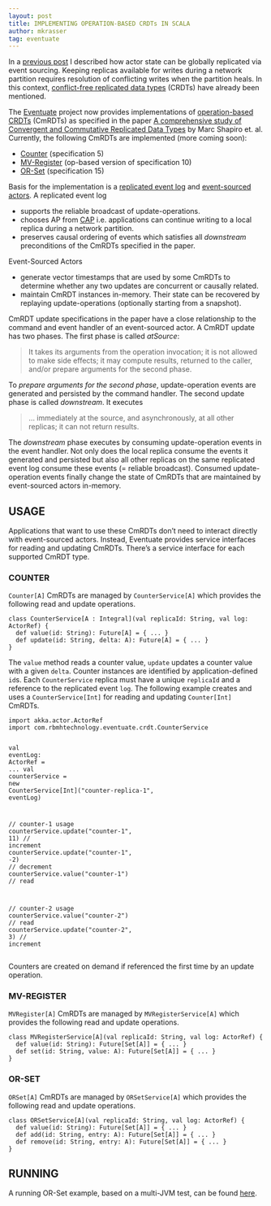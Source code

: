 ```yaml
---
layout: post
title: IMPLEMENTING OPERATION-BASED CRDTs IN SCALA
author: mkrasser
tag: eventuate
---
```


In a <a href="http://rbmhtechnology.github.io/Event%20Sourcing%20at%20Global%20Scale/">previous post</a> I described how actor state can be globally replicated via event sourcing. Keeping replicas available for writes during a network partition requires resolution of conflicting writes when the partition heals. In this context, <a href="http://en.wikipedia.org/wiki/Conflict-free_replicated_data_type">conflict-free replicated data types</a> (CRDTs) have already been mentioned.

The <a href="https://github.com/RBMHTechnology/eventuate">Eventuate</a> project now provides implementations of <a href="http://rbmhtechnology.github.io/eventuate/user-guide.html#commutative-replicated-data-types">operation-based CRDTs</a> (CmRDTs) as specified in the paper <a href="http://hal.upmc.fr/docs/00/55/55/88/PDF/techreport.pdf">A comprehensive study of Convergent and Commutative Replicated Data Types</a> by Marc Shapiro et. al. Currently, the following CmRDTs are implemented (more coming soon):

<ul>
  <li><a href="https://github.com/RBMHTechnology/eventuate/blob/blog-crdt-code/src/main/scala/com/rbmhtechnology/eventuate/crdt/Counter.scala">Counter</a> (specification 5)</li>
  <li><a href="https://github.com/RBMHTechnology/eventuate/blob/blog-crdt-code/src/main/scala/com/rbmhtechnology/eventuate/crdt/MVRegister.scala">MV-Register</a> (op-based version of specification 10) </li>
  <li><a href="https://github.com/RBMHTechnology/eventuate/blob/blog-crdt-code/src/main/scala/com/rbmhtechnology/eventuate/crdt/ORSet.scala">OR-Set</a> (specification 15)</li>
</ul>

Basis for the implementation is a <a href="http://rbmhtechnology.github.io/eventuate/architecture.html#event-logs">replicated event log</a> and <a href="http://rbmhtechnology.github.io/eventuate/architecture.html#event-sourced-actors">event-sourced actors</a>. A replicated event log

<ul>
  <li>supports the reliable broadcast of update-operations.</li>
  <li>chooses AP from <a href="http://en.wikipedia.org/wiki/CAP_theorem">CAP</a> i.e. applications can continue writing to a local replica during a network partition.</li>
  <li>preserves causal ordering of events which satisfies all <em>downstream</em> preconditions of the CmRDTs specified in the paper.</li>
</ul>

Event-Sourced Actors

<ul>
  <li>generate vector timestamps that are used by some CmRDTs to determine whether any two updates are concurrent or causally related.</li>
  <li>maintain CmRDT instances in-memory. Their state can be recovered by replaying update-operations (optionally starting from a snapshot).</li>
</ul>

CmRDT update specifications in the paper have a close relationship to the command and event handler of an event-sourced actor. A CmRDT update has two phases. The first phase is called <em>atSource</em>: 

> It takes its arguments from the operation invocation; it is not allowed to make side effects; it may compute results, returned to the caller, and/or prepare arguments for the second phase.

To <em>prepare arguments for the second phase</em>, update-operation events are generated and persisted by the command handler. The second update phase is called <em>downstream</em>. It executes

<blockquote>
  … immediately at the source, and asynchronously, at all other replicas; it can not return results.
</blockquote>

The <em>downstream</em> phase executes by consuming update-operation events in the event handler. Not only does the local replica consume the events it generated and persisted but also all other replicas on the same replicated event log consume these events (= reliable broadcast). Consumed update-operation events finally change the state of CmRDTs that are maintained by event-sourced actors in-memory.

<h2>USAGE</h2>

Applications that want to use these CmRDTs don’t need to interact directly with event-sourced actors. Instead, Eventuate provides service interfaces for reading and updating CmRDTs. There’s a service interface for each supported CmRDT type.

<h3>COUNTER</h3>

<code>Counter[A]</code> CmRDTs are managed by <code>CounterService[A]</code> which provides the following read and update operations.

<div class="highlight"><pre><code class="language-scala" data-lang="scala"><span class="k">class</span> <span class="nc">CounterService</span><span class="o">[</span><span class="kt">A</span> <span class="kt">:</span> <span class="kt">Integral</span><span class="o">](</span><span class="k">val</span> <span class="n">replicaId</span><span class="k">:</span> <span class="kt">String</span><span class="o">,</span> <span class="k">val</span> <span class="n">log</span><span class="k">:</span> <span class="kt">ActorRef</span><span class="o">)</span> <span class="o">{</span>
  <span class="k">def</span> <span class="n">value</span><span class="o">(</span><span class="n">id</span><span class="k">:</span> <span class="kt">String</span><span class="o">)</span><span class="k">:</span> <span class="kt">Future</span><span class="o">[</span><span class="kt">A</span><span class="o">]</span> <span class="k">=</span> <span class="o">{</span> <span class="o">...</span> <span class="o">}</span>
  <span class="k">def</span> <span class="n">update</span><span class="o">(</span><span class="n">id</span><span class="k">:</span> <span class="kt">String</span><span class="o">,</span> <span class="n">delta</span><span class="k">:</span> <span class="kt">A</span><span class="o">)</span><span class="k">:</span> <span class="kt">Future</span><span class="o">[</span><span class="kt">A</span><span class="o">]</span> <span class="k">=</span> <span class="o">{</span> <span class="o">...</span> <span class="o">}</span>
<span class="o">}</span></code></pre></div>

The <code>value</code> method reads a counter value, <code>update</code> updates a counter value with a given <code>delta</code>. Counter instances are identified by application-defined <code>id</code>s. Each <code>CounterService</code> replica must have a unique <code>replicaId</code> and a reference to the replicated event <code>log</code>. The following example creates and uses a <code>CounterService[Int]</code> for reading and updating <code>Counter[Int]</code> CmRDTs.

<div class="highlight"><pre><code class="language-scala" data-lang="scala"><span class="k">import</span> <span class="nn">akka.actor.ActorRef</span>
<span class="k">import</span> <span class="nn">com.rbmhtechnology.eventuate.crdt.CounterService</span>

<span class="k">val</span> <span class="n">eventLog</span><span class="k">:</span> <span class="kt">ActorRef</span> <span class="o">=</span> <span class="o">...</span>
<span class="k">val</span> <span class="n">counterService</span> <span class="k">=</span> <span class="k">new</span> <span class="nc">CounterService</span><span class="o">[</span><span class="kt">Int</span><span class="o">](</span><span class="s">&quot;counter-replica-1&quot;</span><span class="o">,</span> <span class="n">eventLog</span><span class="o">)</span>

<span class="c1">// counter-1 usage</span>
<span class="n">counterService</span><span class="o">.</span><span class="n">update</span><span class="o">(</span><span class="s">&quot;counter-1&quot;</span><span class="o">,</span> <span class="mi">11</span><span class="o">)</span> <span class="c1">// increment</span>
<span class="n">counterService</span><span class="o">.</span><span class="n">update</span><span class="o">(</span><span class="s">&quot;counter-1&quot;</span><span class="o">,</span> <span class="o">-</span><span class="mi">2</span><span class="o">)</span> <span class="c1">// decrement</span>
<span class="n">counterService</span><span class="o">.</span><span class="n">value</span><span class="o">(</span><span class="s">&quot;counter-1&quot;</span><span class="o">)</span>      <span class="c1">// read</span>

<span class="c1">// counter-2 usage</span>
<span class="n">counterService</span><span class="o">.</span><span class="n">value</span><span class="o">(</span><span class="s">&quot;counter-2&quot;</span><span class="o">)</span>     <span class="c1">// read</span>
<span class="n">counterService</span><span class="o">.</span><span class="n">update</span><span class="o">(</span><span class="s">&quot;counter-2&quot;</span><span class="o">,</span> <span class="mi">3</span><span class="o">)</span> <span class="c1">// increment</span></code></pre></div>

Counters are created on demand if referenced the first time by an update operation.

<h3>MV-REGISTER</h3>

<code>MVRegister[A]</code> CmRDTs are managed by <code>MVRegisterService[A]</code> which provides the following read and update operations.

<div class="highlight"><pre><code class="language-scala" data-lang="scala"><span class="k">class</span> <span class="nc">MVRegisterService</span><span class="o">[</span><span class="kt">A</span><span class="o">](</span><span class="k">val</span> <span class="n">replicaId</span><span class="k">:</span> <span class="kt">String</span><span class="o">,</span> <span class="k">val</span> <span class="n">log</span><span class="k">:</span> <span class="kt">ActorRef</span><span class="o">)</span> <span class="o">{</span>
  <span class="k">def</span> <span class="n">value</span><span class="o">(</span><span class="n">id</span><span class="k">:</span> <span class="kt">String</span><span class="o">)</span><span class="k">:</span> <span class="kt">Future</span><span class="o">[</span><span class="kt">Set</span><span class="o">[</span><span class="kt">A</span><span class="o">]]</span> <span class="k">=</span> <span class="o">{</span> <span class="o">...</span> <span class="o">}</span>
  <span class="k">def</span> <span class="n">set</span><span class="o">(</span><span class="n">id</span><span class="k">:</span> <span class="kt">String</span><span class="o">,</span> <span class="n">value</span><span class="k">:</span> <span class="kt">A</span><span class="o">)</span><span class="k">:</span> <span class="kt">Future</span><span class="o">[</span><span class="kt">Set</span><span class="o">[</span><span class="kt">A</span><span class="o">]]</span> <span class="k">=</span> <span class="o">{</span> <span class="o">...</span> <span class="o">}</span>
<span class="o">}</span></code></pre></div>

<h3>OR-SET</h3>

<code>ORSet[A]</code> CmRDTs are managed by <code>ORSetService[A]</code> which provides the following read and update operations.

<div class="highlight"><pre><code class="language-scala" data-lang="scala"><span class="k">class</span> <span class="nc">ORSetService</span><span class="o">[</span><span class="kt">A</span><span class="o">](</span><span class="k">val</span> <span class="n">replicaId</span><span class="k">:</span> <span class="kt">String</span><span class="o">,</span> <span class="k">val</span> <span class="n">log</span><span class="k">:</span> <span class="kt">ActorRef</span><span class="o">)</span> <span class="o">{</span>
  <span class="k">def</span> <span class="n">value</span><span class="o">(</span><span class="n">id</span><span class="k">:</span> <span class="kt">String</span><span class="o">)</span><span class="k">:</span> <span class="kt">Future</span><span class="o">[</span><span class="kt">Set</span><span class="o">[</span><span class="kt">A</span><span class="o">]]</span> <span class="k">=</span> <span class="o">{</span> <span class="o">...</span> <span class="o">}</span>
  <span class="k">def</span> <span class="n">add</span><span class="o">(</span><span class="n">id</span><span class="k">:</span> <span class="kt">String</span><span class="o">,</span> <span class="n">entry</span><span class="k">:</span> <span class="kt">A</span><span class="o">)</span><span class="k">:</span> <span class="kt">Future</span><span class="o">[</span><span class="kt">Set</span><span class="o">[</span><span class="kt">A</span><span class="o">]]</span> <span class="k">=</span> <span class="o">{</span> <span class="o">...</span> <span class="o">}</span>
  <span class="k">def</span> <span class="n">remove</span><span class="o">(</span><span class="n">id</span><span class="k">:</span> <span class="kt">String</span><span class="o">,</span> <span class="n">entry</span><span class="k">:</span> <span class="kt">A</span><span class="o">)</span><span class="k">:</span> <span class="kt">Future</span><span class="o">[</span><span class="kt">Set</span><span class="o">[</span><span class="kt">A</span><span class="o">]]</span> <span class="k">=</span> <span class="o">{</span> <span class="o">...</span> <span class="o">}</span>
<span class="o">}</span></code></pre></div>

<h2>RUNNING</h2>

A running OR-Set example, based on a multi-JVM test, can be found <a href="https://github.com/RBMHTechnology/eventuate/blob/blog-crdt-code/src/multi-jvm/scala/com/rbmhtechnology/eventuate/crdt/ReplicatedORSetSpec.scala">here</a>.

